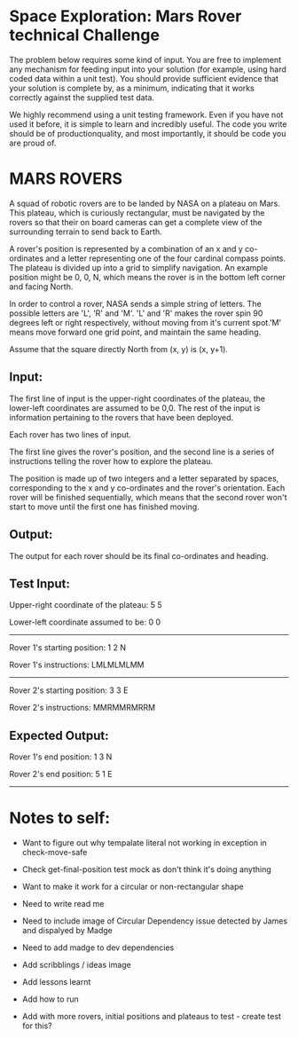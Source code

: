 # Space Exploration: Mars Rover technical Challenge

The problem below requires some kind of input. You are free to implement any mechanism for feeding input into your solution (for example, using hard coded data within a unit test). You should provide sufficient evidence that your solution is complete by, as a minimum, indicating that it works correctly against the supplied test data.

We highly recommend using a unit testing framework. Even if you have not used it before, it is simple to learn and incredibly useful. The code you write should be of productionquality, and most importantly, it should be code you are proud of.

# MARS ROVERS

A squad of robotic rovers are to be landed by NASA on a plateau on Mars. This plateau, which is curiously rectangular, must be navigated by the rovers so that their on board cameras can get a complete view of the surrounding terrain to send back to Earth. 

A rover's position is represented by a combination of an x and y co-ordinates and a letter representing one of the four cardinal compass points. The plateau is divided up into a grid to simplify navigation. An example position might be 0, 0, N, which means the rover is in the bottom left corner and facing North. 

In order to control a rover, NASA sends a simple string of letters. The possible letters are 'L', 'R' and 'M'. 'L' and 'R' makes the rover spin 90 degrees left or right respectively, without moving from it's current spot.'M' means move forward one grid point, and maintain the same heading. 

Assume that the square directly North from (x, y) is (x, y+1).

## Input: 

The first line of input is the upper-right coordinates of the plateau, the lower-left coordinates are assumed to be 0,0. The rest of the input is information pertaining to the rovers that have been deployed. 

Each rover has two lines of input. 

The first line gives the rover's position, and the second line is a series of instructions telling the rover how to explore the plateau. 

The position is made up of two integers and a letter separated by spaces, corresponding to the x and y co-ordinates and the rover's orientation. Each rover will be finished sequentially, which means that the second rover won't start to move until the first one has finished moving.

## Output:

The output for each rover should be its final co-ordinates and heading.

## Test Input:

Upper-right coordinate of the plateau: 5 5

Lower-left coordinate assumed to be: 0 0

-------------------------------------------

Rover 1's starting position: 1 2 N

Rover 1's instructions: LMLMLMLMM

-------------------------------------------

Rover 2's starting position: 3 3 E

Rover 2's instructions: MMRMMRMRRM

## Expected Output:

Rover 1's end position: 1 3 N

Rover 2's end position: 5 1 E


-------------------------------------------

# Notes to self:

- Want to figure out why tempalate literal not working in exception in check-move-safe

- Check get-final-position test mock as don't think it's doing anything

- Want to make it work for a circular or non-rectangular shape

- Need to write read me

- Need to include image of Circular Dependency issue detected by James and dispalyed by Madge

- Need to add madge to dev dependencies

- Add scribblings / ideas image

- Add lessons learnt

- Add how to run

- Add with more rovers, initial positions and plateaus to test - create test for this?